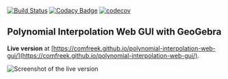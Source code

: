 [![Build Status](https://api.travis-ci.com/ComFreek/polynomial-interpolation-web-gui.svg?branch=master)](https://travis-ci.com/ComFreek/polynomial-interpolation-web-gui)
[![Codacy Badge](https://api.codacy.com/project/badge/Grade/a42239093d9747f0917138b40c9eea63)](https://www.codacy.com/app/ComFreek/polynomial-interpolation-web-gui?utm_source=github.com&amp;utm_medium=referral&amp;utm_content=ComFreek/polynomial-interpolation-web-gui&amp;utm_campaign=Badge_Grade)
[![codecov](https://codecov.io/gh/ComFreek/polynomial-interpolation-web-gui/branch/master/graph/badge.svg)](https://codecov.io/gh/ComFreek/polynomial-interpolation-web-gui)

## Polynomial Interpolation Web GUI with GeoGebra

**Live version** at [https://comfreek.github.io/polynomial-interpolation-web-gui/](https://comfreek.github.io/polynomial-interpolation-web-gui/).

![Screenshot of the live version](https://cdn.jsdelivr.net/gh/ComFreek/polynomial-interpolation-web-gui@da60bd7bfd9ad04bbbe3c79c00000f9eceaffe83/Screenshot.png "Screenshot of the live version")